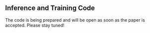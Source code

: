 ## Inference and Training Code

The code is being prepared and will be open as soon as the paper is accepted. Please stay tuned!